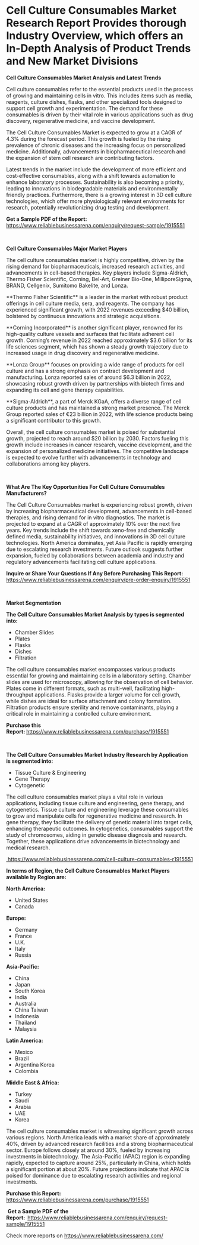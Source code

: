 <p><h1>Cell Culture Consumables Market Research Report Provides thorough Industry Overview, which offers an In-Depth Analysis of Product Trends and New Market Divisions</h1></p><p><strong>Cell Culture Consumables Market Analysis and Latest Trends</strong></p>
<p><p>Cell culture consumables refer to the essential products used in the process of growing and maintaining cells in vitro. This includes items such as media, reagents, culture dishes, flasks, and other specialized tools designed to support cell growth and experimentation. The demand for these consumables is driven by their vital role in various applications such as drug discovery, regenerative medicine, and vaccine development.</p><p>The Cell Culture Consumables Market is expected to grow at a CAGR of 4.3% during the forecast period. This growth is fueled by the rising prevalence of chronic diseases and the increasing focus on personalized medicine. Additionally, advancements in biopharmaceutical research and the expansion of stem cell research are contributing factors. </p><p>Latest trends in the market include the development of more efficient and cost-effective consumables, along with a shift towards automation to enhance laboratory processes. Sustainability is also becoming a priority, leading to innovations in biodegradable materials and environmentally friendly practices. Furthermore, there is a growing interest in 3D cell culture technologies, which offer more physiologically relevant environments for research, potentially revolutionizing drug testing and development.</p></p>
<p><strong>Get a Sample PDF of the Report:&nbsp;</strong> <a href="https://www.reliablebusinessarena.com/enquiry/request-sample/1915551?utm_campaign=2928&utm_medium=2&utm_source=Github&utm_content=ia&utm_term=04032025&utm_id=cell-culture-consumables">https://www.reliablebusinessarena.com/enquiry/request-sample/1915551</a></p>
<p>&nbsp;</p>
<p><strong>Cell Culture Consumables Major Market Players</strong></p>
<p><p>The cell culture consumables market is highly competitive, driven by the rising demand for biopharmaceuticals, increased research activities, and advancements in cell-based therapies. Key players include Sigma-Aldrich, Thermo Fisher Scientific, Corning, Bel-Art, Greiner Bio-One, MilliporeSigma, BRAND, Cellgenix, Sumitomo Bakelite, and Lonza.</p><p>**Thermo Fisher Scientific** is a leader in the market with robust product offerings in cell culture media, sera, and reagents. The company has experienced significant growth, with 2022 revenues exceeding $40 billion, bolstered by continuous innovations and strategic acquisitions.</p><p>**Corning Incorporated** is another significant player, renowned for its high-quality culture vessels and surfaces that facilitate adherent cell growth. Corning’s revenue in 2022 reached approximately $3.6 billion for its life sciences segment, which has shown a steady growth trajectory due to increased usage in drug discovery and regenerative medicine.</p><p>**Lonza Group** focuses on providing a wide range of products for cell culture and has a strong emphasis on contract development and manufacturing. Lonza reported sales of around $6.3 billion in 2022, showcasing robust growth driven by partnerships with biotech firms and expanding its cell and gene therapy capabilities.</p><p>**Sigma-Aldrich**, a part of Merck KGaA, offers a diverse range of cell culture products and has maintained a strong market presence. The Merck Group reported sales of €23 billion in 2022, with life science products being a significant contributor to this growth.</p><p>Overall, the cell culture consumables market is poised for substantial growth, projected to reach around $20 billion by 2030. Factors fueling this growth include increases in cancer research, vaccine development, and the expansion of personalized medicine initiatives. The competitive landscape is expected to evolve further with advancements in technology and collaborations among key players.</p></p>
<p>&nbsp;</p>
<p><strong>What Are The Key Opportunities For Cell Culture Consumables Manufacturers?</strong></p>
<p><p>The Cell Culture Consumables market is experiencing robust growth, driven by increasing biopharmaceutical development, advancements in cell-based therapies, and rising demand for in vitro diagnostics. The market is projected to expand at a CAGR of approximately 10% over the next five years. Key trends include the shift towards xeno-free and chemically defined media, sustainability initiatives, and innovations in 3D cell culture technologies. North America dominates, yet Asia Pacific is rapidly emerging due to escalating research investments. Future outlook suggests further expansion, fueled by collaborations between academia and industry and regulatory advancements facilitating cell culture applications.</p></p>
<p><strong>Inquire or Share Your Questions If Any Before Purchasing This Report:</strong> <a href="https://www.reliablebusinessarena.com/enquiry/pre-order-enquiry/1915551?utm_campaign=2928&utm_medium=2&utm_source=Github&utm_content=ia&utm_term=04032025&utm_id=cell-culture-consumables">https://www.reliablebusinessarena.com/enquiry/pre-order-enquiry/1915551</a></p>
<p>&nbsp;</p>
<p><strong>Market Segmentation</strong></p>
<p><strong>The Cell Culture Consumables Market Analysis by types is segmented into:</strong></p>
<p><ul><li>Chamber Slides</li><li>Plates</li><li>Flasks</li><li>Dishes</li><li>Filtration</li></ul></p>
<p><p>The cell culture consumables market encompasses various products essential for growing and maintaining cells in a laboratory setting. Chamber slides are used for microscopy, allowing for the observation of cell behavior. Plates come in different formats, such as multi-well, facilitating high-throughput applications. Flasks provide a larger volume for cell growth, while dishes are ideal for surface attachment and colony formation. Filtration products ensure sterility and remove contaminants, playing a critical role in maintaining a controlled culture environment.</p></p>
<p><strong>Purchase this Report:&nbsp;</strong><a href="https://www.reliablebusinessarena.com/purchase/1915551?utm_campaign=2928&utm_medium=2&utm_source=Github&utm_content=ia&utm_term=04032025&utm_id=cell-culture-consumables">https://www.reliablebusinessarena.com/purchase/1915551</a></p>
<p>&nbsp;</p>
<p><strong>The Cell Culture Consumables Market Industry Research by Application is segmented into:</strong></p>
<p><ul><li>Tissue Culture & Engineering</li><li>Gene Therapy</li><li>Cytogenetic</li></ul></p>
<p><p>The cell culture consumables market plays a vital role in various applications, including tissue culture and engineering, gene therapy, and cytogenetics. Tissue culture and engineering leverage these consumables to grow and manipulate cells for regenerative medicine and research. In gene therapy, they facilitate the delivery of genetic material into target cells, enhancing therapeutic outcomes. In cytogenetics, consumables support the study of chromosomes, aiding in genetic disease diagnosis and research. Together, these applications drive advancements in biotechnology and medical research.</p></p>
<p><a href="https://www.reliablebusinessarena.com/cell-culture-consumables-r1915551?utm_campaign=2928&utm_medium=2&utm_source=Github&utm_content=ia&utm_term=04032025&utm_id=cell-culture-consumables">&nbsp;https://www.reliablebusinessarena.com/cell-culture-consumables-r1915551</a></p>
<p><strong>In terms of Region, the Cell Culture Consumables Market Players available by Region are:</strong></p>
<p>
    <p> <strong> North America: </strong>
        <ul>
            <li>United States</li>
            <li>Canada</li>
        </ul>
        </p> 
    <p> <strong> Europe: </strong>
        <ul>
            <li>Germany</li>
            <li>France</li>
            <li>U.K.</li>
            <li>Italy</li>
            <li>Russia</li>
        </ul>
        </p> 
    <p> <strong> Asia-Pacific: </strong>
        <ul>
            <li>China</li>
            <li>Japan</li>
            <li>South Korea</li>
            <li>India</li>
            <li>Australia</li>
            <li>China Taiwan</li>
            <li>Indonesia</li>
            <li>Thailand</li>
            <li>Malaysia</li>
        </ul>
        </p> 
    <p> <strong> Latin America: </strong>
        <ul>
            <li>Mexico</li>
            <li>Brazil</li>
            <li>Argentina Korea</li>
            <li>Colombia</li>
        </ul>
        </p> 
    <p> <strong> Middle East & Africa: </strong>
        <ul>
            <li>Turkey</li>
            <li>Saudi</li>
            <li>Arabia</li>
            <li>UAE</li>
            <li>Korea</li>
        </ul>
    </p>
    </p>
<p><p>The cell culture consumables market is witnessing significant growth across various regions. North America leads with a market share of approximately 40%, driven by advanced research facilities and a strong biopharmaceutical sector. Europe follows closely at around 30%, fueled by increasing investments in biotechnology. The Asia-Pacific (APAC) region is expanding rapidly, expected to capture around 25%, particularly in China, which holds a significant portion at about 20%. Future projections indicate that APAC is poised for dominance due to escalating research activities and regional investments.</p></p>
<p><strong>Purchase this Report: </strong><a href="https://www.reliablebusinessarena.com/purchase/1915551?utm_campaign=2928&utm_medium=2&utm_source=Github&utm_content=ia&utm_term=04032025&utm_id=cell-culture-consumables">https://www.reliablebusinessarena.com/purchase/1915551</a></p>
<p>&nbsp;<strong>Get a Sample PDF of the Report:&nbsp;&nbsp;</strong><a href="https://www.reliablebusinessarena.com/enquiry/request-sample/1915551?utm_campaign=2928&utm_medium=2&utm_source=Github&utm_content=ia&utm_term=04032025&utm_id=cell-culture-consumables">https://www.reliablebusinessarena.com/enquiry/request-sample/1915551</a></p>
<p><strong></strong></p>
<p>Check more reports on <a href="https://www.reliablebusinessarena.com/?utm_campaign=2928&utm_medium=2&utm_source=Github&utm_content=ia&utm_term=04032025&utm_id=cell-culture-consumables">https://www.reliablebusinessarena.com/</a></p>